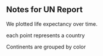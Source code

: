 ## Notes for UN Report

We plotted life expectancy over time.

each point represents a country

Continents are grouped by color